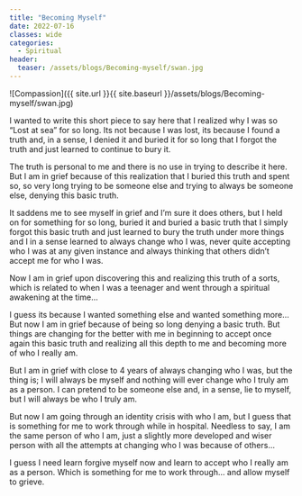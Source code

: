 ```yaml
---
title: "Becoming Myself"
date: 2022-07-16
classes: wide
categories:
  - Spiritual 
header: 
  teaser: /assets/blogs/Becoming-myself/swan.jpg
---
```


![Compassion]({{ site.url }}{{ site.baseurl }}/assets/blogs/Becoming-myself/swan.jpg)

I wanted to write this short piece to say here that I realized why I was so “Lost at sea” for so long. Its not because I was lost, its because I found a truth and, in a sense, I denied it and buried it for so long that I forgot the truth and just learned to continue to bury it.

The truth is personal to me and there is no use in trying to describe it here. But I am in grief because of this realization that I buried this truth and spent so, so very long trying to be someone else and trying to always be someone else, denying this basic truth.

It saddens me to see myself in grief and I’m sure it does others, but I held on for something for so long, buried it and buried a basic truth that I simply forgot this basic truth and just learned to bury the truth under more things and I in a sense learned to always change who I was, never quite accepting who I was at any given instance and always thinking that others didn’t accept me for who I was. 

Now I am in grief upon discovering this and realizing this truth of a sorts, which is related to when I was a teenager and went through a spiritual awakening at the time…

I guess its because I wanted something else and wanted something more… But now I am in grief because of being so long denying a basic truth. But things are changing for the better with me in beginning to accept once again this basic truth and realizing all this depth to me and becoming more of who I really am.

But I am in grief with close to 4 years of always changing who I was, but the thing is; I will always be myself and nothing will ever change who I truly am as a person. I can pretend to be someone else and, in a sense, lie to myself, but I will always be who I truly am. 

But now I am going through an identity crisis with who I am, but I guess that is something for me to work through while in hospital. Needless to say, I am the same person of who I am, just a slightly more developed and wiser person with all the attempts at changing who I was because of others…

I guess I need learn forgive myself now and learn to accept who I really am as a person. Which is something for me to work through…  and allow myself to grieve.
